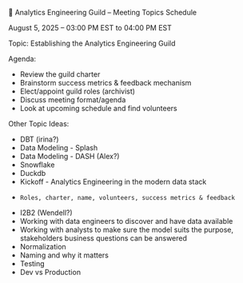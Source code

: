 📅 Analytics Engineering Guild – Meeting Topics Schedule

August 5, 2025 – 03:00 PM EST to 04:00 PM EST

Topic: Establishing the Analytics Engineering Guild

Agenda:

* Review the guild charter
* Brainstorm success metrics & feedback mechanism
* Elect/appoint guild roles (archivist)
* Discuss meeting format/agenda
* Look at upcoming schedule and find volunteers

Other Topic Ideas:

* DBT (irina?)
* Data Modeling - Splash
* Data Modeling - DASH (Alex?)
* Snowflake
* Duckdb
* Kickoff - Analytics Engineering in the modern data stack
*     Roles, charter, name, volunteers, success metrics & feedback
* I2B2 (Wendell?)
* Working with data engineers to discover and have data available
* Working with analysts to make sure the model suits the purpose, stakeholders business questions can be answered
* Normalization
* Naming and why it matters
* Testing
* Dev vs Production